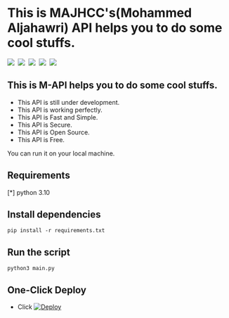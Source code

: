 
# This is MAJHCC's(Mohammed Aljahawri) API helps you to do some cool stuffs.
<img src="https://github.com/majhcc/M-API/workflows/Testing/badge.svg">&nbsp;
<img src="https://img.shields.io/github/issues/majhcc/m-api">&nbsp;
<img src="https://img.shields.io/github/last-commit/majhcc/m-api">&nbsp;
<img src="https://tokei.rs/b1/github/majhcc/m-api">&nbsp;
<img src="https://img.shields.io/github/license/majhcc/m-api">&nbsp;
## This is M-API helps you to do some cool stuffs.

- This API is still under development.<br>
- This API is working perfectly.<br>
- This API is Fast and Simple.<br>
- This API is Secure.<br>
- This API is Open Source.<br>
- This API is Free.<br>

You can run it on your local machine.

## Requirements

[*] python 3.10

## Install dependencies

```pip install -r requirements.txt```
## Run the script
```python3 main.py```

## One-Click Deploy
- Click  [![Deploy](https://www.herokucdn.com/deploy/button.svg)](https://heroku.com/deploy?template=https://github.com/pmbeman/M-API)







